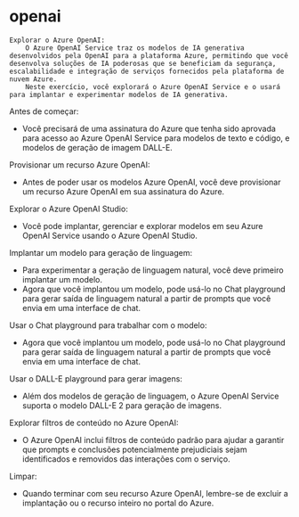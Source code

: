 # openai
    Explorar o Azure OpenAI:
        O Azure OpenAI Service traz os modelos de IA generativa desenvolvidos pela OpenAI para a plataforma Azure, permitindo que você desenvolva soluções de IA poderosas que se beneficiam da segurança, escalabilidade e integração de serviços fornecidos pela plataforma de nuvem Azure.
        Neste exercício, você explorará o Azure OpenAI Service e o usará para implantar e experimentar modelos de IA generativa.

Antes de começar:
- Você precisará de uma assinatura do Azure que tenha sido aprovada para acesso ao Azure OpenAI Service para modelos de texto e código, e modelos de geração de imagem DALL-E.

Provisionar um recurso Azure OpenAI:
- Antes de poder usar os modelos Azure OpenAI, você deve provisionar um recurso Azure OpenAI em sua assinatura do Azure.

Explorar o Azure OpenAI Studio:
- Você pode implantar, gerenciar e explorar modelos em seu Azure OpenAI Service usando o Azure OpenAI Studio.

Implantar um modelo para geração de linguagem:
- Para experimentar a geração de linguagem natural, você deve primeiro implantar um modelo.
- Agora que você implantou um modelo, pode usá-lo no Chat playground para gerar saída de linguagem natural a partir de prompts que você envia em uma interface de chat.

Usar o Chat playground para trabalhar com o modelo:
- Agora que você implantou um modelo, pode usá-lo no Chat playground para gerar saída de linguagem natural a partir de prompts que você envia em uma interface de chat.

Usar o DALL-E playground para gerar imagens:
- Além dos modelos de geração de linguagem, o Azure OpenAI Service suporta o modelo DALL-E 2 para geração de imagens.

Explorar filtros de conteúdo no Azure OpenAI:
- O Azure OpenAI inclui filtros de conteúdo padrão para ajudar a garantir que prompts e conclusões potencialmente prejudiciais sejam identificados e removidos das interações com o serviço.

Limpar:
- Quando terminar com seu recurso Azure OpenAI, lembre-se de excluir a implantação ou o recurso inteiro no portal do Azure.
